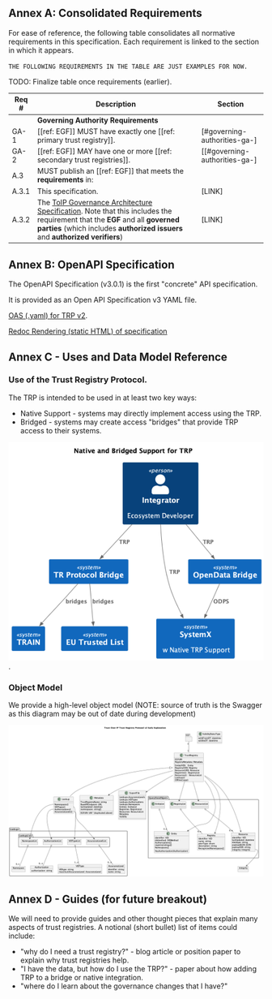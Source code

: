 
[//]: # (Pandoc Formatting Macros)

[//]: # (# This is an annex {#sec:annexA .normative})

[//]: # (With some text)

[//]: # (# This is another annex {#sec:annexB .informative})

[//]: # (With some more text)

##  Annex A: Consolidated Requirements

For ease of reference, the following table consolidates all normative requirements in this specification. Each requirement is linked to the section in which it appears.

`THE FOLLOWING REQUIREMENTS IN THE TABLE ARE JUST EXAMPLES FOR NOW.`

TODO: Finalize table once requirements (earlier).

| Req # | Description | Section |
|---------|--------------|-----------|
| | **Governing Authority Requirements**| |
| GA-1 | [[ref: EGF]] MUST have exactly one [[ref: primary trust registry]]. | [#governing-authorities-ga-] |
| GA-2 | [[ref: EGF]] MAY have one or more [[ref: secondary trust registries]].| [[#governing-authorities-ga-]|
|A.3|MUST publish an [[ref: EGF]] that meets the **requirements** in: 
|A.3.1|    This specification. | [LINK]
|A.3.2| The [ToIP Governance Architecture Specification](https://wiki.trustoverip.org/pages/viewpage.action?pageId=71241). Note that this includes the requirement that the **EGF** and all **governed parties** (which includes **authorized issuers** and **authorized verifiers**) |[LINK]|


## Annex B: OpenAPI Specification

The OpenAPI Specification (v3.0.1) is the first "concrete" API specification. 

It is provided as an Open API Specification v3 YAML file. 

[OAS (.yaml) for TRP v2](../api/toip-tswg-trustregistryprotocol-v2.yaml). 

[Redoc Rendering (static HTML) of specification](../api/redoc-static.html)


## Annex C - Uses and Data Model Reference

### Use of the Trust Registry Protocol.

The TRP is intended to be used in at least two key ways:

* Native Support - systems may directly implement access using the TRP.
* Bridged - systems may create access "bridges" that provide TRP access to their systems.

![C4 Systems Model - showing native TRP support on one system, bridged support to two other systems (e.g. TRAIN and EU Trusted List ARF)](../assets/out/diagrams/protocol-bridging/protocol-bridging.png).


### Object Model

We provide a high-level object model (NOTE: source of truth is the Swagger as this diagram may be out of date during development)

![High Level Object Model](../assets/out/diagrams/highlevel/highlevel.png)

## Annex D - Guides (for future breakout)

We will need to provide guides and other thought pieces that explain many aspects of trust registries. A notional (short bullet) list of items could include:
* "why do I need a trust registry?" - blog article or position paper to explain why trust registries help.
* "I have the data, but how do I use the TRP?" - paper about how adding TRP to a bridge or native integration.
* "where do I learn about the governance changes that I have?"